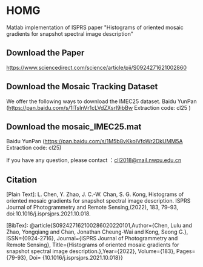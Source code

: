 # HOMG

Matlab implementation of ISPRS paper "Histograms of oriented mosaic gradients for snapshot spectral image description"



## Download the Paper
https://www.sciencedirect.com/science/article/pii/S0924271621002860


## Download the Mosaic Tracking Dataset
We offer the following ways to download the IMEC25 dataset.
Baidu YunPan (https://pan.baidu.com/s/1lTsInVr1cLVdZXsrI9ibBw Extraction code: cl25 )


## Download the mosaic_IMEC25.mat
Baidu YunPan (https://pan.baidu.com/s/1M5b8vKkoIVfoWr2DkUMM5A  Extraction code: cl25)


If you have any question, please contact ：cll2018@mail.nwpu.edu.cn



## Citation

[Plain Text]: 
L. Chen, Y. Zhao, J. C.-W. Chan, S. G. Kong, Histograms of oriented mosaic gradients for snapshot spectral image description. ISPRS Journal of Photogrammetry and Remote Sensing,(2022), 183, 79–93, doi:10.1016/j.isprsjprs.2021.10.018.

[BibTex]: 
@article{S092427162100286020220101,Author={Chen, Lulu and Zhao, Yongqiang and Chan, Jonathan Cheung-Wai and Kong, Seong G.}, ISSN={0924-2716}, Journal={ISPRS Journal of Photogrammetry and Remote Sensing}, Title={Histograms of oriented mosaic gradients for snapshot spectral image description.},Year={2022}, Volume={183}, Pages={79-93}, Doi= {10.1016/j.isprsjprs.2021.10.018}}
